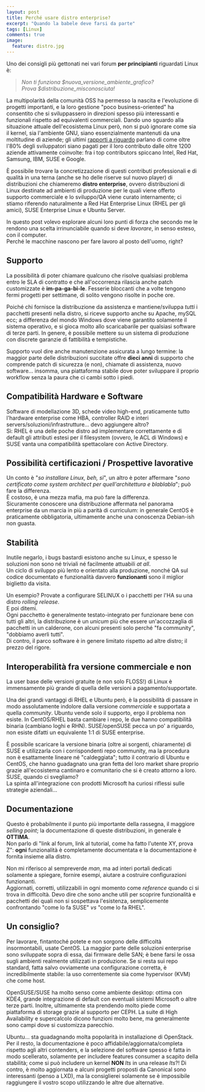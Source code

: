 ```yaml
---
layout: post
title: Perché usare distro enterprise?
excerpt: "Quando la babele deve farsi da parte"
tags: [Linux]
comments: true
image:
  feature: distro.jpg
---
```


Uno dei consigli più gettonati nei vari forum **per principianti** riguardati Linux è: 

> *Non ti funziona $nuova_versione_ambiente_grafico? <BR> Prova $distribuzione_misconosciuta!*

La multipolarità della comunità OSS ha permesso la nascita e l'evoluzione di progetti importanti, e la loro gestione "poco business-oriented" ha consentito che si sviluppassero in direzioni spesso più interessanti e funzionali rispetto ad equivalenti commerciali.
Dando uno sguardo alla situazione attuale dell'ecosistema Linux però, non si può ignorare come sia il kernel, sia l'ambiente GNU, siano essenzialmente mantenuti da una moltitudine di aziende; gli ultimi [rapporti a riguardo](http://www.linuxfoundation.org/news-media/announcements/2015/02/linux-foundation-releases-linux-development-report) parlano di come oltre l'80% degli sviluppatori siano pagati per il loro contributo dalle oltre 1200 aziende attivamente coinvolte: fra i top contributors spiccano Intel, Red Hat, Samsung, IBM, SUSE e Google.

È possibile trovare la concretizzazione di questi contributi professionali e di qualità in una terna (anche se ho delle riserve sul nuovo player) di distribuzioni che chiameremo **distro enterprise**, ovvero distribuzioni di Linux destinate ad ambienti di produzione per le quali viene offerto supporto commerciale e lo sviluppo/QA viene curato internamente; ci stiamo riferendo naturalmente a Red Hat Enterprise Linux (RHEL per gli amici), SUSE Enterprise Linux e Ubuntu Server.

In questo post volevo esplorare alcuni loro punti di forza che secondo me le rendono una scelta irrinunciabile quando si deve *lavorare*, in senso esteso, con il computer. <BR>
Perché le macchine nascono per fare lavoro al posto dell'uomo, right?

## Supporto
La possibilità di poter chiamare qualcuno che risolve qualsiasi problema entro le SLA di contratto e che all'occorrenza rilascia anche patch customizzate è **im-pa-ga-bi-le**. Fesserie bloccanti che a volte tengono fermi progetti per settimane, di solito vengono risolte in poche ore. 

Poiché chi fornisce la distribuzione da assistenza e mantiene/sviluppa *tutti* i pacchetti presenti nella distro, si riceve supporto anche su Apache, mySQL ecc; a differenza del mondo Windows dove viene garantito solamente il sistema operativo, e si gioca molto allo scaricabarile per qualsiasi software di terze parti. In genere, è possibile mettere su un sistema di produzione con discrete garanzie di fattibilità e tempistiche.

Supporto vuol dire anche manutenzione assicurata a lungo termine: la maggior parte delle distribuzioni succitate offre **dieci anni** di supporto che comprende patch di sicurezza (e non), chiamate di assistenza, nuovo software… insomma, una piattaforma stabile dove poter sviluppare il proprio workflow senza la paura che ci cambi sotto i piedi.


## Compatibilità Hardware e Software
Software di modellazione 3D, schede video high-end, praticamente tutto l'hardware enterprise come HBA, controller RAID e interi servers/soluzioni/infrastrutture… devo aggiungere altro? <BR>
Sì: RHEL è una delle poche distro ad implementare correttamente e di default gli attributi estesi per il filesystem (ovvero, le ACL di Windows) e SUSE vanta una compatibilità spettacolare con Active Directory.

## Possibilità certificazioni / Prospettive lavorative
Un conto è "*so installare Linux, beh, sì*", un altro è poter affermare "*sono certificato come system architect per quell'architettura e blablabla*"; può fare la differenza. <BR> È costoso, è una mezza mafia, ma può fare la differenza. <BR>
Sicuramente conoscere una distribuzione affermata nel panorama enterprise da un marcia in più a parità di curriculum: in generale CentOS è praticamente obbligatoria, ultimamente anche una conoscenza Debian-ish non guasta.


## Stabilità
Inutile negarlo, i bugs bastardi esistono anche su Linux, e spesso le soluzioni non sono né triviali né facilmente attuabili *at all*. <BR> Un ciclo di sviluppo più lento e orientato alla produzione, nonché QA sul codice documentato e funzionalità davvero **funzionanti** sono il miglior biglietto da visita.

Un esempio? Provate a configurare SELINUX o i pacchetti per l'HA su una distro *rolling release*. <BR> E poi ditemi. <BR>
Ogni pacchetto è generalmente testato-integrato per funzionare bene con tutti gli altri, la distribuzione è un *unicum* più che essere un'accozzaglia di pacchetti in un calderone, con alcuni presenti solo perché "fa community", "dobbiamo averli tutti". <BR> Di contro, il parco software è in genere limitato rispetto ad altre distro; il prezzo del rigore.

## Interoperabilità fra versione commerciale e non
La user base delle versioni gratuite (e non solo FLOSS!) di Linux è immensamente più grande di quella delle versioni a pagamento/supportate.

Una dei grandi vantaggi di RHEL e Ubuntu però, è la possibilità di passare in modo assolutamente indolore dalla versione *commerciale* e supportata a quella *community*. Ubuntu vende solo il supporto, ergo il problema non esiste. In CentOS/RHEL basta cambiare i repo, le due hanno compatibilità binaria (cambiano loghi e RHN). SUSE/openSUSE pecca un po' a riguardo, non esiste difatti un equivalente 1:1 di SUSE enterprise. 

È possibile scaricare la versione binaria (oltre ai sorgenti, chiaramente) di SUSE e utilizzarla con i corrispondenti repo community, ma la procedura non è esattamente lineare né "caldeggiata"; tutto il contrario di Ubuntu e CentOS, che hanno guadagnato una gran fetta del loro market share proprio grazie all'ecosistema cantinaro e comunitario che si è creato attorno a loro. 
<BR> SUSE, quando ci svegliamo? <BR>
La spinta all'integrazione con prodotti Microsoft ha curiosi riflessi sulle strategie aziendali…

## Documentazione
Questo è probabilmente il punto più importante della rassegna, il maggiore *selling point*; la documentazione di queste distribuzioni, in generale è **OTTIMA**. 
<BR> Non parlo di "link al forum, link al tutorial, come ha fatto l'utente XY, prova Z": **ogni** funzionalità è completamente documentata e la documentazione è fornita insieme alla distro.

Non mi riferisco al sempreverde *man*, ma ad interi portali dedicati solamente a spiegare, fornire esempi, aiutare a costruire configurazioni funzionanti. 
<BR> Aggiornati, corretti, utilizzabili in ogni momento come *reference* quando ci si trova in difficoltà. Devo dire che sono anche utili per scoprire funzionalità e pacchetti dei quali non si sospettava l'esistenza, semplicemente confrontando "come lo fa SUSE" *vs* "come lo fa RHEL".

## Un consiglio?
Per lavorare, fintantoché potete e non sorgono delle difficoltà insormontabili, usate CentOS. La maggior parte delle soluzioni enterprise sono sviluppate sopra di essa, dai firmware delle SAN; è bene farsi le ossa sugli ambienti realmente utilizzati in produzione.
Se si resta sui repo standard, fatta salvo ovviamente una configurazione corretta, è incredibilmente stabile: la uso correntemente sia come hypervisor (KVM) che come host.

OpenSUSE/SUSE ha molto senso come ambiente desktop: ottima con KDE4, grande integrazione di default con eventuali sistemi Microsoft o altre terze parti. Inoltre, ultimamente sta prendendo molto piede come piattaforma di storage grazie al supporto per CEPH. La suite di High Availability e supercalcolo dicono funzioni molto bene, ma generalmente sono campi dove si customizza parecchio.

Ubuntu… sta guadagnando molta popolarità in installazione di OpenStack. Per il resto, la documentazione è poco affidabile/aggiornata/completa rispetto agli altri contenders, e la selezione del software spesso è fatta in modo scellerato, solamente per includere features consumer a scapito della stabilità; come si può includere un kernel **NON** *lts* in una release *lts*?! Di contro, è molto aggiornata e alcuni progetti proposti da Canonical sono interessanti (penso a LXD), ma la consiglierei solamente se è impossibile raggiungere il vostro scopo utilizzando le altre due alternative.
